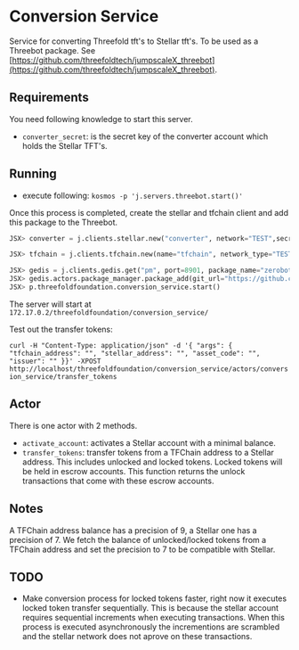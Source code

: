 # Conversion Service

Service for converting Threefold tft's to Stellar tft's.
To be used as a Threebot package. See [https://github.com/threefoldtech/jumpscaleX_threebot](https://github.com/threefoldtech/jumpscaleX_threebot).

## Requirements

You need following knowledge to start this server.

- `converter_secret`: is the secret key of the converter account which holds the Stellar TFT's.

## Running

- execute following:
`kosmos -p 'j.servers.threebot.start()'`

Once this process is completed, create the stellar and tfchain client and add this package to the Threebot.

```python
JSX> converter = j.clients.stellar.new("converter", network="TEST",secret="<converter_secret>")

JSX> tfchain = j.clients.tfchain.new(name="tfchain", network_type="TEST")

JSX> gedis = j.clients.gedis.get("pm", port=8901, package_name="zerobot.packagemanager")
JSX> gedis.actors.package_manager.package_add(git_url="https://github.com/threefoldfoundation/tft-stellar/ThreeBotPackages/conversion-service")
JSX> p.threefoldfoundation.conversion_service.start()
```

The server will start at `172.17.0.2/threefoldfoundation/conversion_service/`

Test out the transfer tokens:

`curl -H "Content-Type: application/json" -d '{ "args": { "tfchain_address": "", "stellar_address": "", "asset_code": "", "issuer": "" }}' -XPOST http://localhost/threefoldfoundation/conversion_service/actors/conversion_service/transfer_tokens`

## Actor

There is one actor with 2 methods.

- `activate_account`: activates a Stellar account with a minimal balance.
- `transfer_tokens`: transfer tokens from a TFChain address to a Stellar address. This includes unlocked and locked tokens. Locked tokens will be held in escrow accounts. This function returns the unlock transactions that come with these escrow accounts.

## Notes

A TFChain address balance has a precision of 9, a Stellar one has a precision of 7. We fetch the balance of unlocked/locked tokens from a TFChain address and set the precision to 7 to be compatible with Stellar.

## TODO

- Make conversion process for locked tokens faster, right now it executes locked token transfer sequentially. This is because the stellar account requires sequential increments when executing transactions.
When this process is executed asynchronously the incrementions are scrambled and the stellar network does not aprove on these transactions.